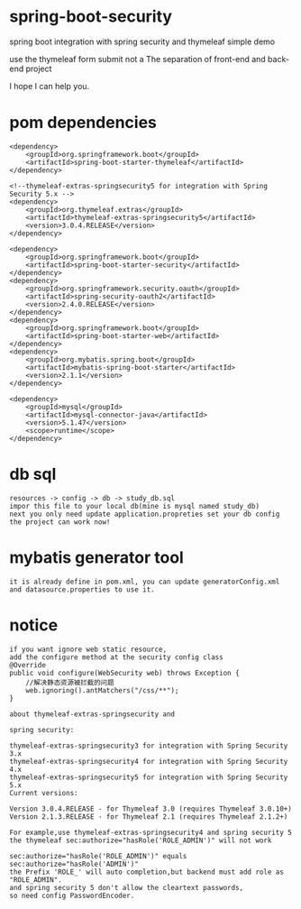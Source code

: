 # spring-boot-security
spring boot integration with spring security and thymeleaf simple  demo

use the thymeleaf form submit not a The separation of front-end and back-end project

I hope I can help you.

# pom dependencies
    <dependency>
        <groupId>org.springframework.boot</groupId>
        <artifactId>spring-boot-starter-thymeleaf</artifactId>
    </dependency>
    
    <!--thymeleaf-extras-springsecurity5 for integration with Spring Security 5.x -->
    <dependency>
        <groupId>org.thymeleaf.extras</groupId>
        <artifactId>thymeleaf-extras-springsecurity5</artifactId>
        <version>3.0.4.RELEASE</version>
    </dependency>
    
    <dependency>
        <groupId>org.springframework.boot</groupId>
        <artifactId>spring-boot-starter-security</artifactId>
    </dependency>
    <dependency>
        <groupId>org.springframework.security.oauth</groupId>
        <artifactId>spring-security-oauth2</artifactId>
        <version>2.4.0.RELEASE</version>
    </dependency>
    <dependency>
        <groupId>org.springframework.boot</groupId>
        <artifactId>spring-boot-starter-web</artifactId>
    </dependency>
    <dependency>
        <groupId>org.mybatis.spring.boot</groupId>
        <artifactId>mybatis-spring-boot-starter</artifactId>
        <version>2.1.1</version>
    </dependency>
    
    <dependency>
        <groupId>mysql</groupId>
        <artifactId>mysql-connector-java</artifactId>
        <version>5.1.47</version>
        <scope>runtime</scope>
    </dependency>
# db sql
    resources -> config -> db -> study_db.sql
    impor this file to your local db(mine is mysql named study_db)
    next you only need update application.propreties set your db config
    the project can work now!
    
# mybatis generator tool
    it is already define in pom.xml, you can update generatorConfig.xml
    and datasource.properties to use it.
    
# notice
    if you want ignore web static resource, 
    add the configure method at the security config class
    @Override
    public void configure(WebSecurity web) throws Exception {
        //解决静态资源被拦截的问题
        web.ignoring().antMatchers("/css/**");
    }
    
    about thymeleaf-extras-springsecurity and
    
    spring security:
    
    thymeleaf-extras-springsecurity3 for integration with Spring Security 3.x
    thymeleaf-extras-springsecurity4 for integration with Spring Security 4.x
    thymeleaf-extras-springsecurity5 for integration with Spring Security 5.x
    Current versions:
    
    Version 3.0.4.RELEASE - for Thymeleaf 3.0 (requires Thymeleaf 3.0.10+)
    Version 2.1.3.RELEASE - for Thymeleaf 2.1 (requires Thymeleaf 2.1.2+)
    
    For example,use thymeleaf-extras-springsecurity4 and spring security 5
    the thymeleaf sec:authorize="hasRole('ROLE_ADMIN')" will not work
    
    sec:authorize="hasRole('ROLE_ADMIN')" equals sec:authorize="hasRole('ADMIN')"
    the Prefix 'ROLE_' will auto completion,but backend must add role as "ROLE_ADMIN".
    and spring security 5 don't allow the cleartext passwords,
    so need config PasswordEncoder.
    